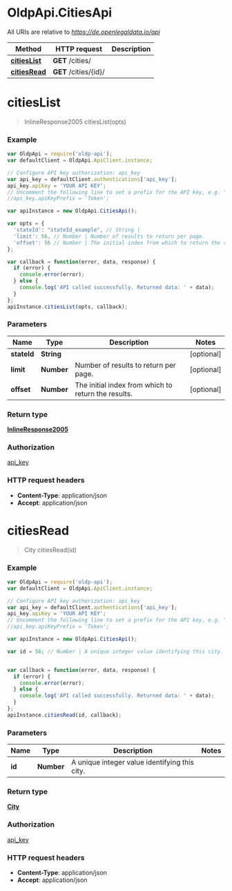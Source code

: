 # OldpApi.CitiesApi

All URIs are relative to *https://de.openlegaldata.io/api*

Method | HTTP request | Description
------------- | ------------- | -------------
[**citiesList**](CitiesApi.md#citiesList) | **GET** /cities/ | 
[**citiesRead**](CitiesApi.md#citiesRead) | **GET** /cities/{id}/ | 


<a name="citiesList"></a>
# **citiesList**
> InlineResponse2005 citiesList(opts)





### Example
```javascript
var OldpApi = require('oldp-api');
var defaultClient = OldpApi.ApiClient.instance;

// Configure API key authorization: api_key
var api_key = defaultClient.authentications['api_key'];
api_key.apiKey = 'YOUR API KEY';
// Uncomment the following line to set a prefix for the API key, e.g. "Token" (defaults to null)
//api_key.apiKeyPrefix = 'Token';

var apiInstance = new OldpApi.CitiesApi();

var opts = { 
  'stateId': "stateId_example", // String | 
  'limit': 56, // Number | Number of results to return per page.
  'offset': 56 // Number | The initial index from which to return the results.
};

var callback = function(error, data, response) {
  if (error) {
    console.error(error);
  } else {
    console.log('API called successfully. Returned data: ' + data);
  }
};
apiInstance.citiesList(opts, callback);
```

### Parameters

Name | Type | Description  | Notes
------------- | ------------- | ------------- | -------------
 **stateId** | **String**|  | [optional] 
 **limit** | **Number**| Number of results to return per page. | [optional] 
 **offset** | **Number**| The initial index from which to return the results. | [optional] 

### Return type

[**InlineResponse2005**](InlineResponse2005.md)

### Authorization

[api_key](../README.md#api_key)

### HTTP request headers

 - **Content-Type**: application/json
 - **Accept**: application/json

<a name="citiesRead"></a>
# **citiesRead**
> City citiesRead(id)





### Example
```javascript
var OldpApi = require('oldp-api');
var defaultClient = OldpApi.ApiClient.instance;

// Configure API key authorization: api_key
var api_key = defaultClient.authentications['api_key'];
api_key.apiKey = 'YOUR API KEY';
// Uncomment the following line to set a prefix for the API key, e.g. "Token" (defaults to null)
//api_key.apiKeyPrefix = 'Token';

var apiInstance = new OldpApi.CitiesApi();

var id = 56; // Number | A unique integer value identifying this city.


var callback = function(error, data, response) {
  if (error) {
    console.error(error);
  } else {
    console.log('API called successfully. Returned data: ' + data);
  }
};
apiInstance.citiesRead(id, callback);
```

### Parameters

Name | Type | Description  | Notes
------------- | ------------- | ------------- | -------------
 **id** | **Number**| A unique integer value identifying this city. | 

### Return type

[**City**](City.md)

### Authorization

[api_key](../README.md#api_key)

### HTTP request headers

 - **Content-Type**: application/json
 - **Accept**: application/json

